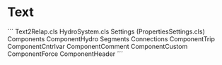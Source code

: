 # Text

´´´
Text2Relap.cls
    HydroSystem.cls
        Settings (PropertiesSettings.cls)
        Components
            ComponentHydro
                Segments
                Connections
            ComponentTrip
            ComponentCntrlvar
            ComponentComment
            ComponentCustom
            ComponentForce
            ComponentHeader
´´´

